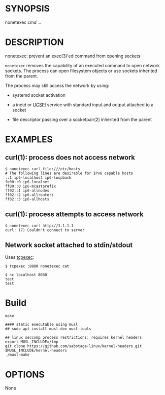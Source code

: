 # SYNOPSIS

nonetexec *cmd* *...*

# DESCRIPTION

nonetexec: prevent an exec(3)'ed command from opening sockets

`nonetexec` removes the capability of an executed command to open network
sockets. The process can open filesystem objects or use sockets inherited
from the parent.

The process may still access the network by using:

* systemd socket activation

* a inetd or [UCSPI](https://jdebp.uk/FGA/UCSPI.html) service with
  standard input and output attached to a socket

* file descriptor passing over a socketpair(2) inherited from the parent

# EXAMPLES

## curl(1): process does not access network

```
$ nonetexec curl file:///etc/hosts
# The following lines are desirable for IPv6 capable hosts
::1 ip6-localhost ip6-loopback
fe00::0 ip6-localnet
ff00::0 ip6-mcastprefix
ff02::1 ip6-allnodes
ff02::2 ip6-allrouters
ff02::3 ip6-allhosts
```

## curl(1): process attempts to access network

```
$ nonetexec curl http://1.1.1.1
curl: (7) Couldn't connect to server
```

## Network socket attached to stdin/stdout

Uses [tcpexec](https://github.com/msantos/tcpexec):

```
$ tcpexec :8080 nonetexec cat
```

```
$ nc localhost 8080
test
test
```

# Build

```
make

#### static executable using musl
## sudo apt install musl-dev musl-tools

## linux seccomp process restrictions: requires kernel headers
export MUSL_INCLUDE=/tmp
git clone https://github.com/sabotage-linux/kernel-headers.git $MUSL_INCLUDE/kernel-headers
./musl-make
```

# OPTIONS

None
